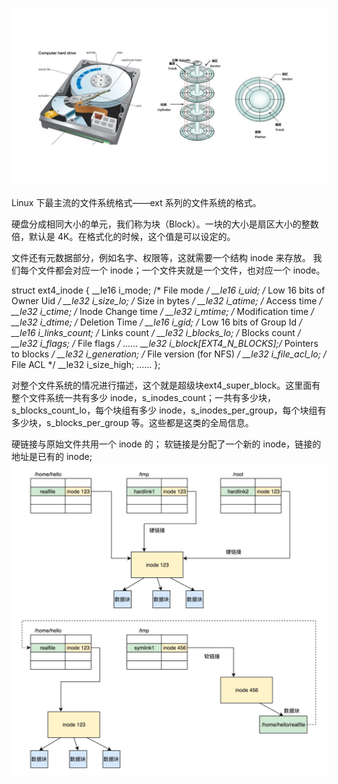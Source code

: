 ![img.png](img.png)

Linux 下最主流的文件系统格式——ext 系列的文件系统的格式。

硬盘分成相同大小的单元，我们称为块（Block）。一块的大小是扇区大小的整数倍，默认是 4K。在格式化的时候，这个值是可以设定的。

文件还有元数据部分，例如名字、权限等，这就需要一个结构 inode 来存放。
我们每个文件都会对应一个 inode；一个文件夹就是一个文件，也对应一个 inode。


struct ext4_inode {
__le16  i_mode;    /* File mode */
__le16  i_uid;    /* Low 16 bits of Owner Uid */
__le32  i_size_lo;  /* Size in bytes */
__le32  i_atime;  /* Access time */
__le32  i_ctime;  /* Inode Change time */
__le32  i_mtime;  /* Modification time */
__le32  i_dtime;  /* Deletion Time */
__le16  i_gid;    /* Low 16 bits of Group Id */
__le16  i_links_count;  /* Links count */
__le32  i_blocks_lo;  /* Blocks count */
__le32  i_flags;  /* File flags */
......
__le32  i_block[EXT4_N_BLOCKS];/* Pointers to blocks */
__le32  i_generation;  /* File version (for NFS) */
__le32  i_file_acl_lo;  /* File ACL */
__le32  i_size_high;
......
};


对整个文件系统的情况进行描述，这个就是超级块ext4_super_block。这里面有整个文件系统一共有多少 inode，s_inodes_count；一共有多少块，s_blocks_count_lo，每个块组有多少 inode，s_inodes_per_group，每个块组有多少块，s_blocks_per_group 等。这些都是这类的全局信息。



硬链接与原始文件共用一个 inode 的；
软链接是分配了一个新的 inode，链接的地址是已有的 inode;
![img_1.png](img_1.png)